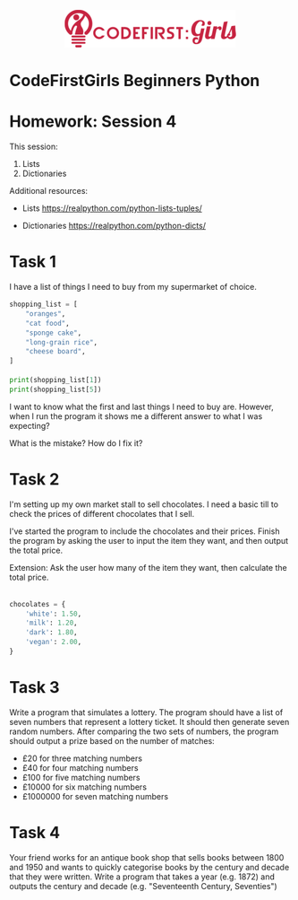 <p align="center">
  <img src="logo.png">
</p>

# CodeFirstGirls Beginners Python

# Homework: Session 4

This session:
1. Lists
1. Dictionaries


Additional resources:

- Lists <https://realpython.com/python-lists-tuples/>

- Dictionaries <https://realpython.com/python-dicts/>

# Task 1

I have a list of things I need to buy from my supermarket of choice. 

```python
shopping_list = [
    "oranges",
    "cat food",
    "sponge cake",
    "long-grain rice",
    "cheese board",
]

print(shopping_list[1])
print(shopping_list[5])

```

I want to know what the first and last things I need to buy are. However, when I run the program it shows me a different answer to what I was expecting?

What is the mistake? How do I fix it?

# Task 2

I'm setting up my own market stall to sell chocolates. I need a basic till to check the prices of different chocolates that I sell. 

I've started the program to include the chocolates and their prices. 
Finish the program by asking the user to input the item they want, 
and then output the total price. 

Extension: Ask the user how many of the item they want, then calculate the total price.

```python

chocolates = {
	'white': 1.50,
	'milk': 1.20,
	'dark': 1.80,
	'vegan': 2.00,
}
```

# Task 3
Write a program that simulates a lottery. The program should have a list of seven numbers that represent a lottery ticket. It should then generate seven random numbers. After comparing the two sets of numbers, the program should output a prize based on the number of matches:

- £20 for three matching numbers
- £40 for four matching numbers
- £100 for five matching numbers
- £10000 for six matching numbers
- £1000000 for seven matching numbers

# Task 4
Your friend works for an antique book shop that sells books between 1800 and 1950 and
wants to quickly categorise books by the century and decade that they were written.
Write a program that takes a year (e.g. 1872) and outputs the century and decade (e.g.
"Seventeenth Century, Seventies")

